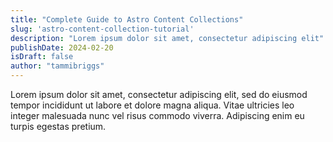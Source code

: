 ```yaml
---
title: "Complete Guide to Astro Content Collections"
slug: 'astro-content-collection-tutorial'
description: "Lorem ipsum dolor sit amet, consectetur adipiscing elit"
publishDate: 2024-02-20
isDraft: false
author: "tammibriggs"
---
```


Lorem ipsum dolor sit amet, consectetur adipiscing elit, sed do eiusmod tempor incididunt ut labore et dolore magna aliqua. Vitae ultricies leo integer malesuada nunc vel risus commodo viverra. Adipiscing enim eu turpis egestas pretium. 